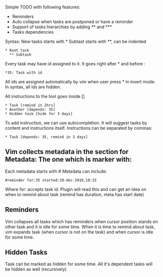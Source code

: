 Simple TODO with following features:
* Reminders
* Auto collapse when tasks are postponed or have a reminder
* Support of tasks hierarchies by adding ** and ***
* Tasks dependencies


Syntax:
New tasks starts with *
Subtast starts with **, can be indented
```
* Root task
  ** Subtask
```
Every task may have id assigned to it. It goes right after * and before :
```
*35: Task with id
```
All ids are assigned automatically by vim when user press *<space> in insert mode. In syntax, all ids are hidden.

All instructions to the tool goes inside []
```
* Task [remind in 2hrs]
* Another [depends: 35]
* Hidden task [hide for 3 days]
```

To add instruction, we can use autocompletion. It will suggest tasks by content and instructions itself.
Instructions can be separated by commas:
```
* Task [depends: 35, remind in 3 days]
```

Vim collects metadata in the section for Metadata: The one which is marker with:
-----------------------------------------------------------------------------------------------------------------------
Each metadata starts with #
Metadata can include:
```
#reminder for:35 started:10-dec-2019,10:15
```
Where for: accepts task id. 
Plugin will read this and can get an idea on when to remind about task (remind has duration, meta has start date)

Reminders
---------
Vim collapses all tasks which has reminders when cursor position stands on other task and it is idle for some time.
When it is time to remind about task, vim expands task (when cursor is not on the task) and when cursor is idle for some time.

Hidden Tasks
------------
Task can be marked as hidden for some time. All it's dependent tasks will be hidden as well (recursively)
